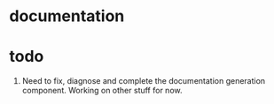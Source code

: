 ﻿# documentation

# todo
1. Need to fix, diagnose and complete the documentation generation component. Working on other stuff for now.
